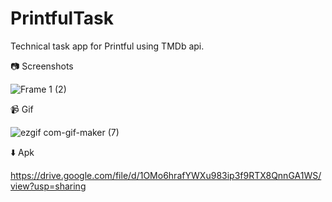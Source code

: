 # PrintfulTask
Technical task app for Printful using TMDb api.

📷 Screenshots

![Frame 1 (2)](https://user-images.githubusercontent.com/10677178/107162643-0f2c1680-69a5-11eb-8c94-9a40a8612210.png)

📹 Gif

![ezgif com-gif-maker (7)](https://user-images.githubusercontent.com/10677178/107162990-1fdd8c00-69a7-11eb-968f-70d18e5f4e2f.gif)

⬇️ Apk

https://drive.google.com/file/d/1OMo6hrafYWXu983ip3f9RTX8QnnGA1WS/view?usp=sharing


